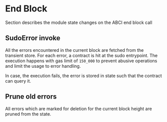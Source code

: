 # End Block

Section describes the module state changes on the ABCI end block call

## SudoError invoke

All the errors encountered in the current block are fetched from the transient store. For each error, a contract is hit at the sudo entrypoint. The execution happens with gas limit of `150_000` to prevent abusive operations and limit the usage to error handling.

In case, the execution fails, the error is stored in state such that the contract can query it.

## Prune old errors

All errors which are marked for deletion for the current block height are pruned from the state.
